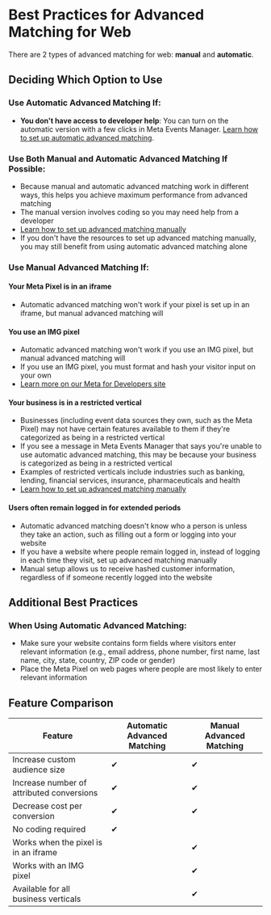 # Best Practices for Advanced Matching for Web

There are 2 types of advanced matching for web: **manual** and **automatic**.

## Deciding Which Option to Use

### Use Automatic Advanced Matching If:

- **You don't have access to developer help**: You can turn on the automatic
  version with a few clicks in Meta Events Manager.
  [Learn how to set up automatic advanced matching](https://www.facebook.com/business/help/611774685654668).

### Use Both Manual and Automatic Advanced Matching If Possible:

- Because manual and automatic advanced matching work in different ways, this
  helps you achieve maximum performance from advanced matching
- The manual version involves coding so you may need help from a developer
- [Learn how to set up advanced matching manually](https://developers.facebook.com/docs/meta-pixel/advanced/advanced-matching)
- If you don't have the resources to set up advanced matching manually, you may
  still benefit from using automatic advanced matching alone

### Use Manual Advanced Matching If:

#### Your Meta Pixel is in an iframe

- Automatic advanced matching won't work if your pixel is set up in an iframe,
  but manual advanced matching will

#### You use an IMG pixel

- Automatic advanced matching won't work if you use an IMG pixel, but manual
  advanced matching will
- If you use an IMG pixel, you must format and hash your visitor input on your
  own
- [Learn more on our Meta for Developers site](https://developers.facebook.com/docs/meta-pixel/advanced/advanced-matching)

#### Your business is in a restricted vertical

- Businesses (including event data sources they own, such as the Meta Pixel) may
  not have certain features available to them if they're categorized as being in
  a restricted vertical
- If you see a message in Meta Events Manager that says you're unable to use
  automatic advanced matching, this may be because your business is categorized
  as being in a restricted vertical
- Examples of restricted verticals include industries such as banking, lending,
  financial services, insurance, pharmaceuticals and health
- [Learn how to set up advanced matching manually](https://developers.facebook.com/docs/meta-pixel/advanced/advanced-matching)

#### Users often remain logged in for extended periods

- Automatic advanced matching doesn't know who a person is unless they take an
  action, such as filling out a form or logging into your website
- If you have a website where people remain logged in, instead of logging in
  each time they visit, set up advanced matching manually
- Manual setup allows us to receive hashed customer information, regardless of
  if someone recently logged into the website

## Additional Best Practices

### When Using Automatic Advanced Matching:

- Make sure your website contains form fields where visitors enter relevant
  information (e.g., email address, phone number, first name, last name, city,
  state, country, ZIP code or gender)
- Place the Meta Pixel on web pages where people are most likely to enter
  relevant information

## Feature Comparison

| Feature                                   | Automatic Advanced Matching | Manual Advanced Matching |
| ----------------------------------------- | --------------------------- | ------------------------ |
| Increase custom audience size             | ✔                          | ✔                       |
| Increase number of attributed conversions | ✔                          | ✔                       |
| Decrease cost per conversion              | ✔                          | ✔                       |
| No coding required                        | ✔                          |                          |
| Works when the pixel is in an iframe      |                             | ✔                       |
| Works with an IMG pixel                   |                             | ✔                       |
| Available for all business verticals      |                             | ✔                       |
